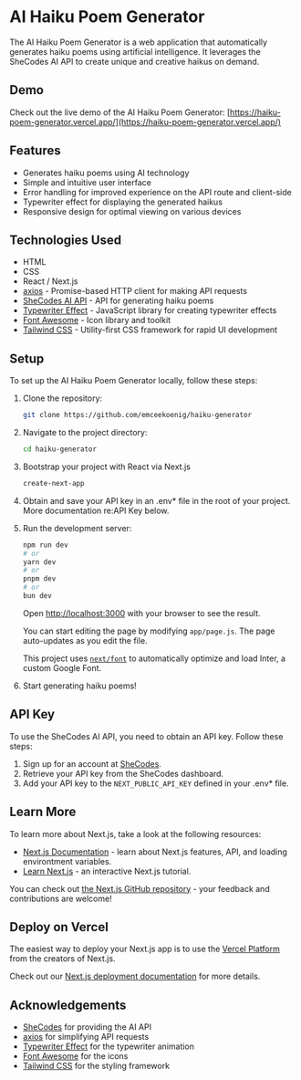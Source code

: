 # AI Haiku Poem Generator

The AI Haiku Poem Generator is a web application that automatically generates haiku poems using artificial intelligence. It leverages the SheCodes AI API to create unique and creative haikus on demand.

## Demo

Check out the live demo of the AI Haiku Poem Generator: [https://haiku-poem-generator.vercel.app/](https://haiku-poem-generator.vercel.app/)

## Features

- Generates haiku poems using AI technology
- Simple and intuitive user interface
- Error handling for improved experience on the API route and client-side
- Typewriter effect for displaying the generated haikus
- Responsive design for optimal viewing on various devices

## Technologies Used

- HTML
- CSS
- React / Next.js
- [axios](https://github.com/axios/axios) - Promise-based HTTP client for making API requests
- [SheCodes AI API](https://www.shecodes.io) - API for generating haiku poems
- [Typewriter Effect](https://github.com/tameemsafi/typewriterjs) - JavaScript library for creating typewriter effects
- [Font Awesome](https://fontawesome.com/) - Icon library and toolkit
- [Tailwind CSS](https://tailwindcss.com/) - Utility-first CSS framework for rapid UI development

## Setup

To set up the AI Haiku Poem Generator locally, follow these steps:

1. Clone the repository:

   ```bash
   git clone https://github.com/emceekoenig/haiku-generator
   ```

2. Navigate to the project directory:

   ```bash
   cd haiku-generator
   ```

3. Bootstrap your project with React via Next.js

   ```bash
   create-next-app
   ```

4. Obtain and save your API key in an .env\* file in the root of your project. More documentation re:API Key below.

5. Run the development server:

   ```bash
   npm run dev
   # or
   yarn dev
   # or
   pnpm dev
   # or
   bun dev
   ```

   Open [http://localhost:3000](http://localhost:3000) with your browser to see the result.

   You can start editing the page by modifying `app/page.js`. The page auto-updates as you edit the file.

   This project uses [`next/font`](https://nextjs.org/docs/basic-features/font-optimization) to automatically optimize and load Inter, a custom Google Font.

6. Start generating haiku poems!

## API Key

To use the SheCodes AI API, you need to obtain an API key. Follow these steps:

1. Sign up for an account at [SheCodes](https://www.shecodes.io/).
2. Retrieve your API key from the SheCodes dashboard.
3. Add your API key to the `NEXT_PUBLIC_API_KEY` defined in your .env\* file.

## Learn More

To learn more about Next.js, take a look at the following resources:

- [Next.js Documentation](https://nextjs.org/docs) - learn about Next.js features, API, and loading environtment variables.
- [Learn Next.js](https://nextjs.org/learn) - an interactive Next.js tutorial.

You can check out [the Next.js GitHub repository](https://github.com/vercel/next.js/) - your feedback and contributions are welcome!

## Deploy on Vercel

The easiest way to deploy your Next.js app is to use the [Vercel Platform](https://vercel.com/new?utm_medium=default-template&filter=next.js&utm_source=create-next-app&utm_campaign=create-next-app-readme) from the creators of Next.js.

Check out our [Next.js deployment documentation](https://nextjs.org/docs/deployment) for more details.

## Acknowledgements

- [SheCodes](https://www.shecodes.io/) for providing the AI API
- [axios](https://github.com/axios/axios) for simplifying API requests
- [Typewriter Effect](https://github.com/tameemsafi/typewriterjs) for the typewriter animation
- [Font Awesome](https://fontawesome.com/) for the icons
- [Tailwind CSS](https://tailwindcss.com/) for the styling framework
